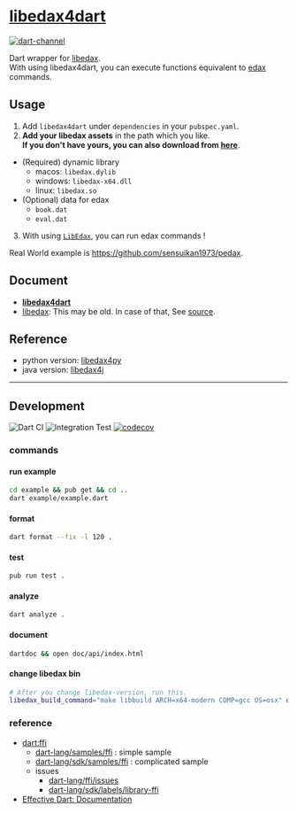 # [libedax4dart](https://pub.dev/packages/libedax4dart)

[![dart-channel](https://img.shields.io/badge/Dart-beta-64B5F6.svg?logo=dart)](https://dart.dev/get-dart#release-channels)

Dart wrapper for [libedax](https://github.com/lavox/edax-reversi/tree/libedax).  
With using libedax4dart, you can execute functions equivalent to [edax](https://sensuikan1973.github.io/edax-reversi/) commands.

## Usage

1. Add `libedax4dart` under `dependencies` in your `pubspec.yaml`.
2. **Add your libedax assets** in the path which you like.  
   **If you don't have yours, you can also download from [here](https://github.com/sensuikan1973/libedax4dart/releases/latest)**.

- (Required) dynamic library
  - macos: `libedax.dylib`
  - windows: `libedax-x64.dll`
  - linux: `libedax.so`
- (Optional) data for edax
  - `book.dat`
  - `eval.dat`

3. With using [`LibEdax`](https://sensuikan1973.github.io/libedax4dart/libedax4dart/LibEdax-class.html), you can run edax commands !

Real World example is https://github.com/sensuikan1973/pedax.

## Document

- **[libedax4dart](https://sensuikan1973.github.io/libedax4dart/)**
- [libedax](https://lavox.github.io/libedax4py/html/libedax_8c.html): This may be old. In case of that, See [source](https://github.com/lavox/edax-reversi/tree/libedax).

## Reference

- python version: [libedax4py](https://github.com/lavox/libedax4py)
- java version: [libedax4j](https://github.com/lavox/libedax4j)

---

## Development

![Dart CI](https://github.com/sensuikan1973/libedax4dart/workflows/Dart%20CI/badge.svg)
![Integration Test](https://github.com/sensuikan1973/libedax4dart/workflows/Integration%20Test/badge.svg)
[![codecov](https://codecov.io/gh/sensuikan1973/libedax4dart/branch/main/graph/badge.svg?token=LdDfCMnDhz)](https://codecov.io/gh/sensuikan1973/libedax4dart)

### commands

#### run example

```sh
cd example && pub get && cd ..
dart example/example.dart
```

#### format

```sh
dart format --fix -l 120 .
```

#### test

```sh
pub run test .
```

#### analyze

```sh
dart analyze .
```

#### document

```sh
dartdoc && open doc/api/index.html
```

#### change libedax bin

```sh
# After you change libedax-version, run this.
libedax_build_command="make libbuild ARCH=x64-modern COMP=gcc OS=osx" dst="." ./scripts/build_libedax.sh
```

### reference

- [dart:ffi](https://dart.dev/guides/libraries/c-interop)
  - [dart-lang/samples/ffi](https://github.com/dart-lang/samples/tree/master/ffi) : simple sample
  - [dart-lang/sdk/samples/ffi](https://github.com/dart-lang/sdk/tree/master/samples/ffi) : complicated sample
  - issues
    - [dart-lang/ffi/issues](https://github.com/dart-lang/ffi/issues)
    - [dart-lang/sdk/labels/library-ffi](https://github.com/dart-lang/sdk/labels/library-ffi)
- [Effective Dart: Documentation](https://dart.dev/guides/language/effective-dart/documentation)
